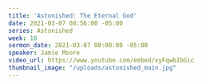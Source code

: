 ```yaml
---
title: 'Astonished: The Eternal God'
date: 2021-03-07 08:56:00 -05:00
series: Astonished
week: 10
sermon_date: 2021-03-07 00:00:00 -05:00
speaker: Jamie Moore
video_url: https://www.youtube.com/embed/xyFqwbIbGic
thumbnail_image: "/uploads/astonished_main.jpg"
---
```


